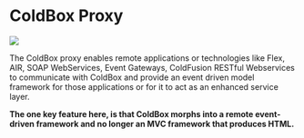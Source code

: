 # ColdBox Proxy

![](https://raw.githubusercontent.com/ortus-docs/coldbox-docs/master/full/images/ColdBoxProxy.png)

The ColdBox proxy enables remote applications or technologies like Flex, AIR, SOAP WebServices, Event Gateways, ColdFusion RESTful Webservices to communicate with ColdBox and provide an event driven model framework for those applications or for it to act as an enhanced service layer.

**The one key feature here, is that ColdBox morphs into a remote event-driven framework and no longer an MVC framework that produces HTML.**

